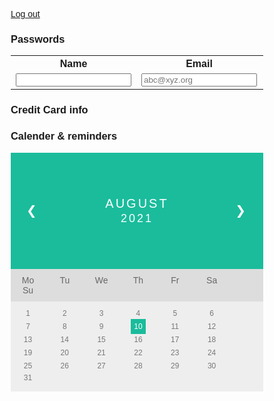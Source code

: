 

<a class="submit" href="https://hsinaditam.github.io/Password_Man/">Log out</a>

### Passwords
<table>
    <tr>
        <th><label for="name">Name</label></th>
        <th><label for="email">Email</label></th>
        <th><label for="password">Password</label></th>
        <th><label for="phone">Phone</label></th>
    </tr>
    <tr>
        <td><input type="text" name="name" id="name" required></td>
        <td><input type="email" name="email" id="email" placeholder="abc@xyz.org" required></td>
        <td><input type="password" name="password" id="password" required></td>
        <td><input type="tel" name="phone_num" id="phone_num"
            pattern="[0-9]{3}-[0-9]{3}-[0-9]{4}"
            placeholder="999-999-9999"></td>
        <td ><button onclick="create_User()">Create</button></td>
    </tr>
</table>


### Credit Card info



### Calender & reminders
<style>

      * {box-sizing: border-box;}
      ul {list-style-type: none;}
      body {font-family: Verdana, sans-serif;}

      .month {
        padding: 70px 25px;
        width: 100%;
        background: #1abc9c;
        text-align: center;
      }

      .month ul {
        margin: 0;
        padding: 0;
      }

      .month ul li {
        color: white;
        font-size: 20px;
        text-transform: uppercase;
        letter-spacing: 3px;
      }

      .month .prev {
        float: left;
        padding-top: 10px;
      }

      .month .next {
        float: right;
        padding-top: 10px;
      }

      .weekdays {
        margin: 0;
        padding: 10px 0;
        background-color: #ddd;
      }

      .weekdays li {
        display: inline-block;
        width: 13.6%;
        color: #666;
        text-align: center;
      }

      .days {
        padding: 10px 0;
        background: #eee;
        margin: 0;
      }

      .days li {
        list-style-type: none;
        display: inline-block;
        width: 13.6%;
        text-align: center;
        margin-bottom: 5px;
        font-size:12px;
        color: #777;
      }

      .days li .active {
        padding: 5px;
        background: #1abc9c;
        color: white !important
      }

      /* Add media queries for smaller screens 
      @media screen and (max-width:720px) {
        .weekdays li, .days li {width: 13.1%;}
      }

      @media screen and (max-width: 420px) {
        .weekdays li, .days li {width: 12.5%;}
        .days li .active {padding: 2px;}
      }

      @media screen and (max-width: 290px) {
        .weekdays li, .days li {width: 12.2%;}
      }
      

</style>
<div class="month">      
  <ul>
    <li class="prev">&#10094;</li>
    <li class="next">&#10095;</li>
    <li>
      August<br>
      <span style="font-size:18px">2021</span>
    </li>
  </ul>
</div>

<ul class="weekdays">
  <li>Mo</li>
  <li>Tu</li>
  <li>We</li>
  <li>Th</li>
  <li>Fr</li>
  <li>Sa</li>
  <li>Su</li>
</ul>

<ul class="days">  
  <li>1</li>
  <li>2</li>
  <li>3</li>
  <li>4</li>
  <li>5</li>
  <li>6</li>
  <li>7</li>
  <li>8</li>
  <li>9</li>
  <li><span class="active">10</span></li>
  <li>11</li>
  <li>12</li>
  <li>13</li>
  <li>14</li>
  <li>15</li>
  <li>16</li>
  <li>17</li>
  <li>18</li>
  <li>19</li>
  <li>20</li>
  <li>21</li>
  <li>22</li>
  <li>23</li>
  <li>24</li>
  <li>25</li>
  <li>26</li>
  <li>27</li>
  <li>28</li>
  <li>29</li>
  <li>30</li>
  <li>31</li>
</ul>








<!--
### Where to?

<a href="https://hsinaditam.github.io/Password_Man/PasswordManager.html">
  <input class ="submit" type="submit" value="Password Manager">
<a href="https://hsinaditam.github.io/Password_Man/">
  <input class ="submit" type="submit" value="Calendar">
<a href="https://hsinaditam.github.io/Password_Man/">
  <input class ="submit" type="submit" value="Notepad">
-->